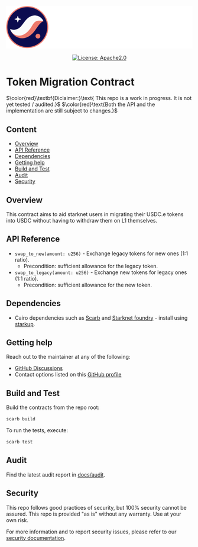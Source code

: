 <div align="center">
  <img alt="Starknet Logo" src="assets/starknet-dark.png">

  [![License: Apache2.0](https://img.shields.io/badge/License-Apache2.0-green.svg)](LICENSE)
</div>

# Token Migration Contract

$\color{red}\textbf{Diclaimer:}\text{ This repo is a work in progress. It is not yet tested / audited.}$
$\color{red}\text{Both the API and the implementation are still subject to changes.}$


## Content

- [Overview](#overview)
- [API Reference](#api-reference)
- [Dependencies](#dependencies)
- [Getting help](#getting-help)
- [Build and Test](#build-and-test)
- [Audit](#audit)
- [Security](#security)

## Overview

This contract aims to aid starknet users in migrating their USDC.e tokens into USDC without having to withdraw them on L1 themselves.

## API Reference
- `swap_to_new(amount: u256)` - Exchange legacy tokens for new ones (1:1 ratio).
  - Precondition: sufficient allowance for the legacy token.
- `swap_to_legacy(amount: u256)` - Exchange new tokens for legacy ones (1:1 ratio).
  - Precondition: sufficient allowance for the new token.

## Dependencies

- Cairo dependencies such as [Scarb](https://docs.swmansion.com/scarb/) and [Starknet foundry](https://foundry-rs.github.io/starknet-foundry/index.html) - install using [starkup](https://github.com/software-mansion/starkup).

## Getting help

Reach out to the maintainer at any of the following:

- [GitHub Discussions](discussions)
- Contact options listed on this [GitHub profile](https://github.com/starkware-libs)

## Build and Test

Build the contracts from the repo root:

```bash
scarb build
```

To run the tests, execute:

```bash
scarb test
```

## Audit

Find the latest audit report in [docs/audit](docs/audit).

## Security

This repo follows good practices of security, but 100% security cannot be assured. This repo is provided "as is" without any warranty. Use at your own risk.

For more information and to report security issues, please refer to our [security documentation](docs/SECURITY.md).
